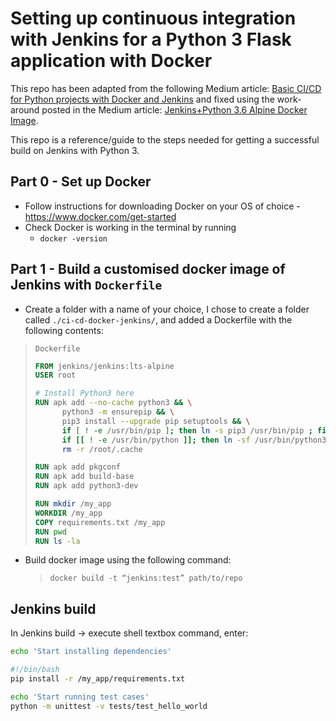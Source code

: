 # Setting up continuous integration with Jenkins for a Python 3 Flask application with Docker

This repo has been adapted from the following Medium article: [Basic CI/CD for Python projects with Docker and Jenkins](https://medium.com/faun/basic-ci-cd-for-python-projects-with-docker-and-jenkins-38eeb547fb28) and fixed using the work-around posted in the Medium article: [Jenkins+Python 3.6 Alpine Docker Image](https://medium.com/@mirsaeedi/jenkins-python-3-6-alpine-docker-image-8c22bd025533).

This repo is a reference/guide to the steps needed for getting a successful build on Jenkins with Python 3.

## Part 0 - Set up Docker

- Follow instructions for downloading Docker on your OS of choice - https://www.docker.com/get-started
- Check Docker is working in the terminal by running
    - `docker -version`


## Part 1 - Build a customised docker image of Jenkins with `Dockerfile`

- Create a folder with a name of your choice, I chose to create a folder called `./ci-cd-docker-jenkins/`, and added a Dockerfile with the following contents:

> `Dockerfile`
> ```dockerfile
>FROM jenkins/jenkins:lts-alpine
>USER root
>
># Install Python3 here 
>RUN apk add --no-cache python3 && \
>       python3 -m ensurepip && \
>       pip3 install --upgrade pip setuptools && \
>       if [ ! -e /usr/bin/pip ]; then ln -s pip3 /usr/bin/pip ; fi && \
>       if [[ ! -e /usr/bin/python ]]; then ln -sf /usr/bin/python3 /usr/bin/python; fi && \
>       rm -r /root/.cache
>
>RUN apk add pkgconf
>RUN apk add build-base
>RUN apk add python3-dev
>
>RUN mkdir /my_app
>WORKDIR /my_app
>COPY requirements.txt /my_app
>RUN pwd
>RUN ls -la


- Build docker image using the following command:
    > `docker build -t “jenkins:test” path/to/repo`


## Jenkins build
In Jenkins build -> execute shell textbox command, enter:

```sh
echo 'Start installing dependencies'

#!/bin/bash
pip install -r /my_app/requirements.txt

echo 'Start running test cases'
python -m unittest -v tests/test_hello_world
```
